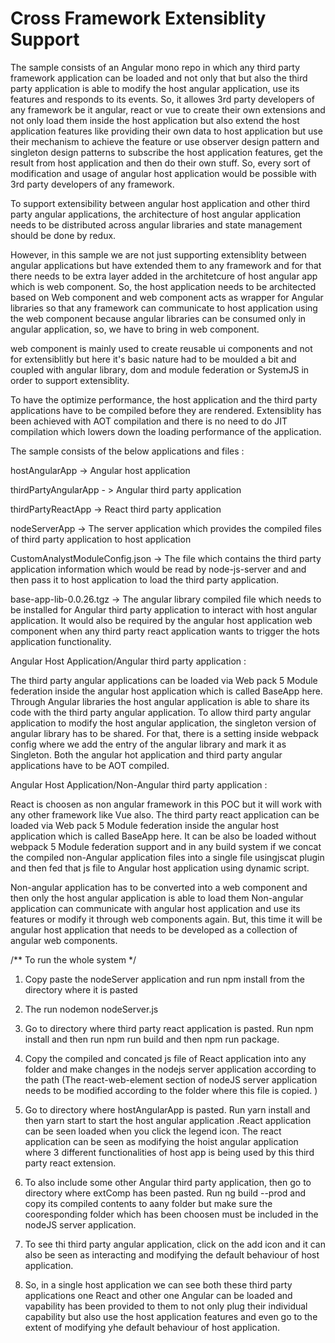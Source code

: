 # Cross Framework Extensiblity Support
The sample consists of an Angular mono repo in which any third party framework application can be loaded and not only that but also the third party application is able to modify the host angular application, use its features and responds to its events. So, it allowes 3rd party developers of any framework be it angular, react or vue to create their own extensions and not only load them inside the host application but also extend the host application features like providing their own data to host application but use their
mechanism to achieve the feature or use observer design pattern and singleton design patterns to subscribe the host application features, get the result from host application and then do their own stuff. So, every sort of modification and usage of angular host application would be possible with 3rd party developers of any framework.

To support extensibility between angular host application and other third party angular applications, the architecture of host angular application needs to be distributed
across angular libraries and state management should be done by redux.

However, in this sample we are not just supporting extensiblity between angular applications but have extended them to any framework and for that there needs to be extra layer 
added in the architetcure of host angular app which is web component. So, the host application needs to be architected based on Web component and web component acts as wrapper for Angular libraries so that any framework can communicate to host application using the web component because angular libraries can be consumed only in angular application, so, we have to bring in web component. 

web component is mainly used to create reusable ui components and not for extensiblitly but here it's basic nature had to be moulded a bit and coupled with angular library,  dom and module federation or SystemJS in order to support extensiblity.


To have the optimize performance, the host application and the third party applications have to be compiled before they are rendered. Extensiblity has been achieved with AOT compilation and there is no need to do JIT compilation which
lowers down the loading performance of the application.

The sample consists of the below applications and files :

hostAngularApp -> Angular host application

thirdPartyAngularApp - > Angular third party application

thirdPartyReactApp -> React third party application

nodeServerApp -> The server application which provides the compiled files of third party application to host application

CustomAnalystModuleConfig.json -> The file which contains the third party application information which would be read by node-js-server and and then pass it to host application
to load the third party application.

base-app-lib-0.0.26.tgz -> The angular library compiled file which needs to be installed for Angular third party application to interact with host angular application.
It would also be required by the angular host application web component when any third party react application wants to trigger the hots application functionality.




 Angular Host Application/Angular third party  application :
 
The third party angular applications can be loaded via Web pack 5 Module federation inside the angular host application which is called BaseApp here.
Through Angular libraries the host angular application  is able to share its code with the third party angular application.
To allow third party angular application to modify the host angular application, the singleton version of angular library has to be shared.
For that, there is a setting inside webpack config where we add the entry of the angular library and mark it as Singleton.
Both the angular hot application and third party angular applications have to be AOT compiled.

 Angular Host Application/Non-Angular third party  application :
 
 React is choosen as non angular framework in this POC but it will work with any other framework like Vue also.
 The third party react application can be loaded via Web pack 5 Module federation inside the angular host application which is called BaseApp here.
 It can be also be loaded without webpack 5 Module federation support and in any build system if we concat the compiled non-Angular application files into a single file usingjscat plugin
 and then fed that js file to Angular host application using dynamic script.
 
Non-angular application has to be converted into a web component and then only the host angular application is able to load them
Non-angular application can communicate with angular host application and use its features or modify it through web components again. But, this time
it will be angular host application that needs to be developed as a collection of angular web components.




/** To run the whole system */

1. Copy paste the nodeServer application and run npm install from the directory where it is pasted
2. The run nodemon nodeServer.js

3. Go to directory where third party react application is pasted. Run npm install and then run npm run build and then npm run package.
4. Copy the compiled and concated js file of React application into any folder and make changes in the nodejs server application according to the path (The react-web-element section of nodeJS server application needs to be modified according to the folder where this file is copied.
)
5.   Go to directory where hostAngularApp is pasted. Run yarn install and then yarn start to start the host angular application .React application can be seen loaded when you click the legend icon. The react application can be seen
as modifying the hoist angular application where 3 different functionalities of host app is being used by this third party react extension.

6. To also include some other Angular third party application, then go to directory where extComp has been pasted.
  Run ng build --prod and copy its compiled contents to aany folder but make sure the cooresponding folder which has been choosen must be included in the nodeJS server application.

7. To see thi third party angular application, click on the add icon and it can also be seen as interacting and modifying the default behaviour of host application.

8. So, in a single host application we can see both these third party applications one React and other one Angular
can be loaded and vapability has been provided to them to not only plug their individual capability but also use
the host application features and even go to the extent of modifying yhe default behaviour of host application.



